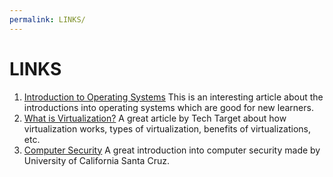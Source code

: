 ```yaml
---
permalink: LINKS/
---
```


# LINKS

1. [Introduction to Operating Systems](https://www.geeksforgeeks.org/introduction-of-operating-system-set-1/)
    This is an interesting article about the introductions into operating systems which are good for new learners.
2. [What is Virtualization?](https://www.techtarget.com/searchitoperations/definition/virtualization)
    A great article by Tech Target about how virtualization works, types of virtualization, benefits of virtualizations, etc.
3. [Computer Security](https://its.ucsc.edu/security/training/docs/intro.pdf)
    A great introduction into computer security made by University of California Santa Cruz.
